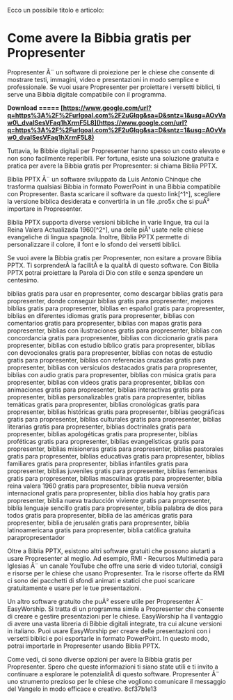 
 Ecco un possibile titolo e articolo:  
# Come avere la Bibbia gratis per Propresenter
 
Propresenter Ã¨ un software di proiezione per le chiese che consente di mostrare testi, immagini, video e presentazioni in modo semplice e professionale. Se vuoi usare Propresenter per proiettare i versetti biblici, ti serve una Bibbia digitale compatibile con il programma.
 
**Download ===== [https://www.google.com/url?q=https%3A%2F%2Furlgoal.com%2F2uGlqg&sa=D&sntz=1&usg=AOvVaw0\_dvaISesVFaq1hXrmF5L8](https://www.google.com/url?q=https%3A%2F%2Furlgoal.com%2F2uGlqg&sa=D&sntz=1&usg=AOvVaw0_dvaISesVFaq1hXrmF5L8)**


 
Tuttavia, le Bibbie digitali per Propresenter hanno spesso un costo elevato e non sono facilmente reperibili. Per fortuna, esiste una soluzione gratuita e pratica per avere la Bibbia gratis per Propresenter: si chiama Biblia PPTX.
 
Biblia PPTX Ã¨ un software sviluppato da Luis Antonio Chinque che trasforma qualsiasi Bibbia in formato PowerPoint in una Bibbia compatibile con Propresenter. Basta scaricare il software da questo link[^1^], scegliere la versione biblica desiderata e convertirla in un file .pro5x che si puÃ² importare in Propresenter.
 
Biblia PPTX supporta diverse versioni bibliche in varie lingue, tra cui la Reina Valera Actualizada 1960[^2^], una delle piÃ¹ usate nelle chiese evangeliche di lingua spagnola. Inoltre, Biblia PPTX permette di personalizzare il colore, il font e lo sfondo dei versetti biblici.
 
Se vuoi avere la Bibbia gratis per Propresenter, non esitare a provare Biblia PPTX. Ti sorprenderÃ  la facilitÃ  e la qualitÃ  di questo software. Con Biblia PPTX potrai proiettare la Parola di Dio con stile e senza spendere un centesimo.
 
biblias gratis para usar en propresenter,  como descargar biblias gratis para propresenter,  donde conseguir biblias gratis para propresenter,  mejores biblias gratis para propresenter,  biblias en español gratis para propresenter,  biblias en diferentes idiomas gratis para propresenter,  biblias con comentarios gratis para propresenter,  biblias con mapas gratis para propresenter,  biblias con ilustraciones gratis para propresenter,  biblias con concordancia gratis para propresenter,  biblias con diccionario gratis para propresenter,  biblias con estudio bíblico gratis para propresenter,  biblias con devocionales gratis para propresenter,  biblias con notas de estudio gratis para propresenter,  biblias con referencias cruzadas gratis para propresenter,  biblias con versículos destacados gratis para propresenter,  biblias con audio gratis para propresenter,  biblias con música gratis para propresenter,  biblias con videos gratis para propresenter,  biblias con animaciones gratis para propresenter,  biblias interactivas gratis para propresenter,  biblias personalizables gratis para propresenter,  biblias temáticas gratis para propresenter,  biblias cronológicas gratis para propresenter,  biblias históricas gratis para propresenter,  biblias geográficas gratis para propresenter,  biblias culturales gratis para propresenter,  biblias literarias gratis para propresenter,  biblias doctrinales gratis para propresenter,  biblias apologéticas gratis para propresenter,  biblias proféticas gratis para propresenter,  biblias evangelísticas gratis para propresenter,  biblias misioneras gratis para propresenter,  biblias pastorales gratis para propresenter,  biblias educativas gratis para propresenter,  biblias familiares gratis para propresenter,  biblias infantiles gratis para propresenter,  biblias juveniles gratis para propresenter,  biblias femeninas gratis para propresenter,  biblias masculinas gratis para propresenter,  biblia reina valera 1960 gratis para propresenter,  biblia nueva versión internacional gratis para propresenter,  biblia dios habla hoy gratis para propresenter,  biblia nueva traducción viviente gratis para propresenter,  biblia lenguaje sencillo gratis para propresenter,  biblia palabra de dios para todos gratis para propresenter,  biblia de las américas gratis para propresenter,  biblia de jerusalén gratis para propresenter,  biblia latinoamericana gratis para propresenter,  biblia católica gratuita parapropresentador
  
Oltre a Biblia PPTX, esistono altri software gratuiti che possono aiutarti a usare Propresenter al meglio. Ad esempio, RMI - Recursos Multimedia para Iglesias Ã¨ un canale YouTube che offre una serie di video tutorial, consigli e risorse per le chiese che usano Propresenter. Tra le risorse offerte da RMI ci sono dei pacchetti di sfondi animati e statici che puoi scaricare gratuitamente e usare per le tue presentazioni.
 
Un altro software gratuito che puÃ² essere utile per Propresenter Ã¨ EasyWorship. Si tratta di un programma simile a Propresenter che consente di creare e gestire presentazioni per le chiese. EasyWorship ha il vantaggio di avere una vasta libreria di Bibbie digitali integrate, tra cui alcune versioni in italiano. Puoi usare EasyWorship per creare delle presentazioni con i versetti biblici e poi esportarle in formato PowerPoint. In questo modo, potrai importarle in Propresenter usando Biblia PPTX.
 
Come vedi, ci sono diverse opzioni per avere la Bibbia gratis per Propresenter. Spero che queste informazioni ti siano state utili e ti invito a continuare a esplorare le potenzialitÃ  di questo software. Propresenter Ã¨ uno strumento prezioso per le chiese che vogliono comunicare il messaggio del Vangelo in modo efficace e creativo.
 8cf37b1e13
 
